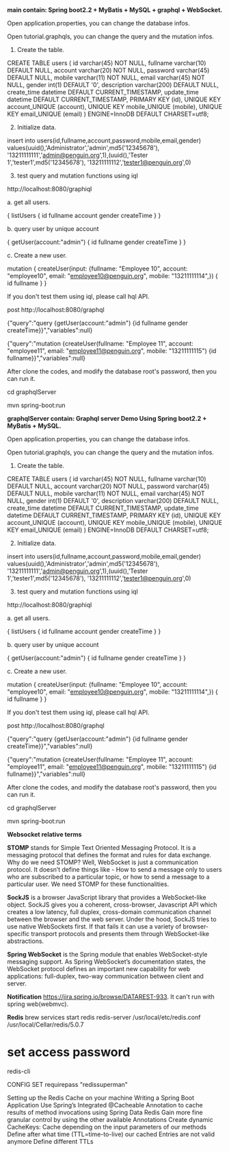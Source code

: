 **main contain: Spring boot2.2 + MyBatis + MySQL + graphql + WebSocket.**

Open application.properties, you can change the database infos.

Open tutorial.graphqls, you can change the query and the mutation infos.

1. Create the table.

CREATE TABLE users (
  id varchar(45) NOT NULL,
  fullname varchar(10) DEFAULT NULL,
  account varchar(20) NOT NULL,
  password varchar(45) DEFAULT NULL,
  mobile varchar(11) NOT NULL,
  email varchar(45) NOT NULL,
  gender int(1) DEFAULT '0',
  description varchar(200) DEFAULT NULL,
  create_time datetime DEFAULT CURRENT_TIMESTAMP,
  update_time datetime DEFAULT CURRENT_TIMESTAMP,
  PRIMARY KEY (id),
  UNIQUE KEY account_UNIQUE (account),
  UNIQUE KEY mobile_UNIQUE (mobile),
  UNIQUE KEY email_UNIQUE (email)
) ENGINE=InnoDB DEFAULT CHARSET=utf8;


2. Initialize data.

insert into users(id,fullname,account,password,mobile,email,gender) values(uuid(),'Administrator','admin',md5('12345678'), '13211111111','admin@penguin.org',1),(uuid(),'Tester 1','tester1',md5('12345678'), '13211111112','tester1@penguin.org',0)

3. test query and mutation functions using iql

http://localhost:8080/graphiql

a. get all users.

{
  listUsers {
    id
    fullname
    account
    gender
    createTime
  }
}

b. query user by unique account

{
  getUser(account:"admin") {
    id
    fullname
    gender
    createTime
  }
}

c. Create a new user.

mutation {
  createUser(input: {fullname: "Employee 10", account: "employee10", email: "employee10@penguin.org", mobile: "13211111114",}) {
    id
    fullname
  }
}

If you don't test them using iql, please call hql API.

post http://localhost:8080/graphql

{"query":"query {getUser(account:\"admin\") {id fullname gender createTime}}","variables":null}

{"query":"mutation {createUser(fullname: \"Employee 11\", account: \"employee11\", email: \"employee11@penguin.org\", mobile: \"13211111115\") {id fullname}}","variables":null}

After clone the codes, and modify the database root's password, then you can run it. 

cd graphqlServer

mvn spring-boot:run

**graphqlServer contain: Graphql server Demo Using Spring boot2.2 + MyBatis + MySQL.**

Open application.properties, you can change the database infos.

Open tutorial.graphqls, you can change the query and the mutation infos.

1. Create the table.

CREATE TABLE users (
  id varchar(45) NOT NULL,
  fullname varchar(10) DEFAULT NULL,
  account varchar(20) NOT NULL,
  password varchar(45) DEFAULT NULL,
  mobile varchar(11) NOT NULL,
  email varchar(45) NOT NULL,
  gender int(1) DEFAULT '0',
  description varchar(200) DEFAULT NULL,
  create_time datetime DEFAULT CURRENT_TIMESTAMP,
  update_time datetime DEFAULT CURRENT_TIMESTAMP,
  PRIMARY KEY (id),
  UNIQUE KEY account_UNIQUE (account),
  UNIQUE KEY mobile_UNIQUE (mobile),
  UNIQUE KEY email_UNIQUE (email)
) ENGINE=InnoDB DEFAULT CHARSET=utf8;


2. Initialize data.

insert into users(id,fullname,account,password,mobile,email,gender) values(uuid(),'Administrator','admin',md5('12345678'), '13211111111','admin@penguin.org',1),(uuid(),'Tester 1','tester1',md5('12345678'), '13211111112','tester1@penguin.org',0)

3. test query and mutation functions using iql

http://localhost:8080/graphiql

a. get all users.

{
  listUsers {
    id
    fullname
    account
    gender
    createTime
  }
}

b. query user by unique account

{
  getUser(account:"admin") {
    id
    fullname
    gender
    createTime
  }
}

c. Create a new user.

mutation {
  createUser(input: {fullname: "Employee 10", account: "employee10", email: "employee10@penguin.org", mobile: "13211111114",}) {
    id
    fullname
  }
}

If you don't test them using iql, please call hql API.

post http://localhost:8080/graphql

{"query":"query {getUser(account:\"admin\") {id fullname gender createTime}}","variables":null}

{"query":"mutation {createUser(fullname: \"Employee 11\", account: \"employee11\", email: \"employee11@penguin.org\", mobile: \"13211111115\") {id fullname}}","variables":null}

After clone the codes, and modify the database root's password, then you can run it. 

cd graphqlServer

mvn spring-boot:run



**Websocket relative terms**

**STOMP** stands for Simple Text Oriented Messaging Protocol. It is a messaging protocol that defines the format and rules for data exchange.
Why do we need STOMP? Well, WebSocket is just a communication protocol. It doesn’t define things like - How to send a message only to users who are subscribed to a particular topic, or how to send a message to a particular user. We need STOMP for these functionalities.

**SockJS** is a browser JavaScript library that provides a WebSocket-like object. SockJS gives you a coherent, cross-browser, Javascript API which creates a low latency, full duplex, cross-domain communication channel between the browser and the web server.
Under the hood, SockJS tries to use native WebSockets first. If that fails it can use a variety of browser-specific transport protocols and presents them through WebSocket-like abstractions.

**Spring WebSocket** is the Spring module that enables WebSocket-style messaging support. As Spring WebSocket’s documentation states, the WebSocket protocol defines an important new capability for web applications: full-duplex, two-way communication between client and server.

**Notification**
https://jira.spring.io/browse/DATAREST-933. It can't run with spring web(webmvc).

**Redis**
 brew services start redis
 redis-server /usr/local/etc/redis.conf
/usr/local/Cellar/redis/5.0.7

# set access password
redis-cli

CONFIG SET requirepass "redissuperman"

Setting up the Redis Cache on your machine
Writing a Spring Boot Application
Use Spring’s Integrated @Cacheable Annotation to cache results of method invocations using Spring Data Redis
Gain more fine granular control by using the other available Annotations
Create dynamic CacheKeys: Cache depending on the input parameters of our methods
Define after what time (TTL=time-to-live) our cached Entries are not valid anymore
Define different TTLs
